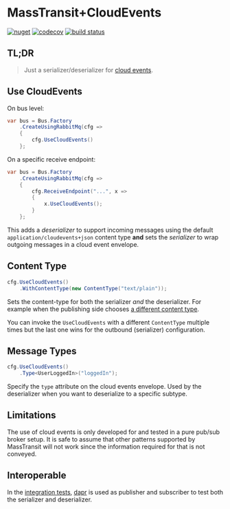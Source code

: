 # MassTransit+CloudEvents

[![nuget](https://img.shields.io/nuget/v/CloudEventify.MassTransit.svg)](https://www.nuget.org/packages/CloudEventify.MassTransit/)
[![codecov](https://codecov.io/gh/riezebosch/MassTransit.CloudEvents/branch/main/graph/badge.svg)](https://codecov.io/gh/riezebosch/MassTransit.CloudEvents)
[![build status](https://ci.appveyor.com/api/projects/status/a03ol21xakxbf477/branch/main?svg=true)](https://ci.appveyor.com/project/riezebosch/masstransit-cloudevents)

## TL;DR

> Just a serializer/deserializer for [cloud events](https://cloudevents.io/).

## Use CloudEvents

On bus level:
```c#
var bus = Bus.Factory
    .CreateUsingRabbitMq(cfg =>
    {
        cfg.UseCloudEvents()
    };
```

On a specific receive endpoint:
```c#
var bus = Bus.Factory
    .CreateUsingRabbitMq(cfg =>
    {
        cfg.ReceiveEndpoint("...", x =>
        {
            x.UseCloudEvents();
        }
    };
```

This adds a _deserializer_ to support incoming messages using the default `application/cloudevents+json` content type **and**
sets the _serializer_ to wrap outgoing messages in a cloud event envelope.

## Content Type

```c#
cfg.UseCloudEvents()
    .WithContentType(new ContentType("text/plain"));
```

Sets the content-type for both the serializer _and_ the deserializer.
For example when the publishing side chooses [a different content type](https://github.com/dapr/components-contrib/blob/master/bindings/rabbitmq/rabbitmq.go#L98).

You can invoke the `UseCloudEvents` with a different `ContentType` multiple times
but the last one wins for the outbound (serializer) configuration.

## Message Types

```c#
cfg.UseCloudEvents()
    .Type<UserLoggedIn>("loggedIn");
```

Specify the `type` attribute on the cloud events envelope. 
Used by the deserializer when you want to deserialize to a specific subtype.

## Limitations

The use of cloud events is only developed for and tested in a pure pub/sub broker setup.
It is safe to assume that other patterns supported by MassTransit will not work since the information required for that is not conveyed.

## Interoperable

In the [integration tests](MassTransit.CloudEvents.IntegrationTests), [dapr](https://dapr.io) is used as publisher and subscriber to test both the serializer and deserializer. 
